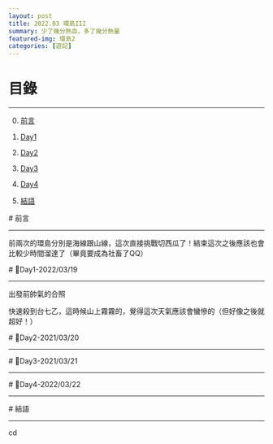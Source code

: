 ```yaml
---
layout: post
title: 2022.03 環島III
summary: 少了幾分熱血，多了幾分熱量
featured-img: 環島2
categories: [遊記]
---
```


# 目錄

***

0. [前言](#前言)

1. [Day1](#Day1)

2. [Day2](#Day2)

3. [Day3](#Day3)

4. [Day4](#Day4)

5. [結語](#結語)



<a name="前言"/>
# 前言

***

前兩次的環島分別是海線跟山線，這次直接挑戰切西瓜了！結束這次之後應該也會比較少時間溜達了（畢竟要成為社畜了QQ）


<a name="Day1"/>
# 📍Day1-2022/03/19

***

出發前帥氣的合照

快速殺到台七乙，這時候山上霧霧的，覺得這次天氣應該會蠻慘的（但好像之後就超好！）

<a name="Day2"/>
# 📍Day2-2021/03/20

***



<a name="Day3"/>
# 📍Day3-2021/03/21

***



<a name="Day4"/>
# 📍Day4-2022/03/22

***



<a name="結語"/>
# 結語

***

cd



          
                        

